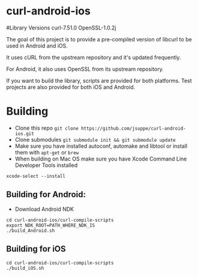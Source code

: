 
curl-android-ios
================

#Library Versions
curl-7.51.0
OpenSSL-1.0.2j

The goal of this project is to provide a pre-compiled version of libcurl to be
used in Android and iOS.

It uses cURL from the upstream repository and it's updated frequently.

For Android, it also uses OpenSSL from its upstream repository.

If you want to build the library, scripts are provided for both platforms.
Test projects are also provided for both iOS and Android.

# Building
* Clone this repo `git clone https://github.com/jsuppe/curl-android-ios.git`
* Clone submodules `git submodule init && git submodule update`
* Make sure you have installed autoconf, automake and libtool or install them with `apt-get` or `brew`
* When building on Mac OS make sure you have Xcode Command Line Developer Tools installed
```
xcode-select --install
```

## Building for Android:
* Download Android NDK
```
cd curl-android-ios/curl-compile-scripts
export NDK_ROOT=PATH_WHERE_NDK_IS
./build_Android.sh
```

## Building for iOS
```
cd curl-android-ios/curl-compile-scripts
./build_iOS.sh
```
